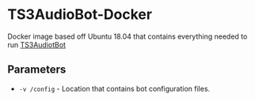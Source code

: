 # TS3AudioBot-Docker

Docker image based off Ubuntu 18.04 that contains everything needed to run [TS3AudiotBot](https://github.com/Splamy/TS3AudioBot)

## Parameters

* `-v /config` - Location that contains bot configuration files.
